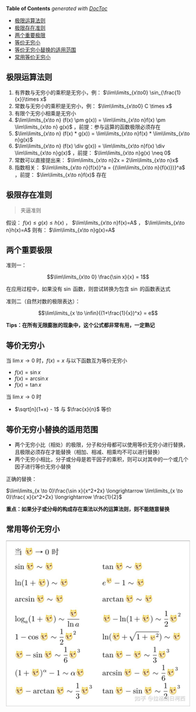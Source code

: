 <!-- START doctoc generated TOC please keep comment here to allow auto update -->
<!-- DON'T EDIT THIS SECTION, INSTEAD RE-RUN doctoc TO UPDATE -->
**Table of Contents**  *generated with [DocToc](https://github.com/thlorenz/doctoc)*

- [极限运算法则](#%E6%9E%81%E9%99%90%E8%BF%90%E7%AE%97%E6%B3%95%E5%88%99)
- [极限存在准则](#%E6%9E%81%E9%99%90%E5%AD%98%E5%9C%A8%E5%87%86%E5%88%99)
- [两个重要极限](#%E4%B8%A4%E4%B8%AA%E9%87%8D%E8%A6%81%E6%9E%81%E9%99%90)
- [等价无穷小](#%E7%AD%89%E4%BB%B7%E6%97%A0%E7%A9%B7%E5%B0%8F)
- [等价无穷小替换的适用范围](#%E7%AD%89%E4%BB%B7%E6%97%A0%E7%A9%B7%E5%B0%8F%E6%9B%BF%E6%8D%A2%E7%9A%84%E9%80%82%E7%94%A8%E8%8C%83%E5%9B%B4)
- [常用等价无穷小](#%E5%B8%B8%E7%94%A8%E7%AD%89%E4%BB%B7%E6%97%A0%E7%A9%B7%E5%B0%8F)

<!-- END doctoc generated TOC please keep comment here to allow auto update -->

## 极限运算法则

1. 有界数与无穷小的乘积是无穷小，例： $\lim\limits_{x\to0} \sin_{\frac{1}{x}}\times x$
2. 常数与无穷小的乘积是无穷小，例： $\lim\limits_{x\to0} C \times x$
3. 有限个无穷小相乘是无穷小
4. $\lim\limits_{x\to n} (f(x) \pm g(x)) = \lim\limits_{x\to n}f(x) \pm \lim\limits_{x\to n} g(x)$ ，前提：参与运算的函数极限必须存在
5. $\lim\limits_{x\to n} (f(x) * g(x)) = \lim\limits_{x\to n}f(x) * \lim\limits_{x\to n}g(x)$
6. $\lim\limits_{x\to n} (f(x) \div g(x)) = \lim\limits_{x\to n}f(x) \div \lim\limits_{x\to n}g(x)$ ，前提： $\lim\limits_{x\to n}g(x) \neq 0$
7. 常数可以直接提出来： $\lim\limits_{x\to n}2x = 2\lim\limits_{x\to n}x$
8. 指数相关： $\lim\limits_{x\to n}{f(x)}^a = {(\lim\limits_{x\to n}{f(x)})}^a$ ，前提： $\lim\limits_{x\to n}f(x)$ 存在

## 极限存在准则

> 夹逼准则

假设： $f(x) \leq g(x) \leq h(x)$ ， $\lim\limits_{x\to n}f(x)=A$ ， $\lim\limits_{x\to n}h(x)=A$ 则有： $\lim\limits_{x\to n}g(x)=A$

## 两个重要极限

准则一：

$$\lim\limits_{x\to 0} \frac{\sin x}{x} = 1$$

在应用过程中，如果没有 $\sin$ 函数，则尝试转换为包含 $\sin$ 的函数表达式

准则二（自然对数的极限表达）：

$$\lim\limits_{x \to \infin}{(1+\frac{1}{x})^x} = e$$

**Tips：在所有无限膨胀的现象中，这个公式都非常有用，一定熟记**

## 等价无穷小

当 $\lim\limits{x \to 0}$ 时，$f(x) = x$ 与以下函数互为等价无穷小

- $f(x) = \sin x$
- $f(x) = \arcsin x$
- $f(x) = \tan x$

当 $\lim\limits{x \to 0}$ 时

- $\sqrt[n]{1+x} - 1$ 与 $\frac{x}{n}$ 等价

## 等价无穷小替换的适用范围

- 两个无穷小比（相处）的极限，分子和分母都可以使用等价无穷小进行替换，且极限必须存在才能替换（相加、相减、相乘均不可以进行替换）
- 两个无穷小相比，分子或分母是若干因子的乘积，则可以对其中的一个或几个因子进行等价无穷小替换

正确的替换：

$\lim\limits_{x \to 0}\frac{\sin x}{x^2+2x} \longrightarrow \lim\limits_{x \to 0}\frac{ x}{x^2+2x} \longrightarrow \frac{1}{2}$

**重点：如果分子或分母的构成存在乘法以外的运算法则，则不能随意替换**

## 常用等价无穷小

<img src="./images/../img/常用等价无穷小.jpg"  style="width:600px;"/>
